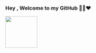 ### Hey , Welcome to my GitHub 👨‍💻❤️
<img align="center" src="https://tenor.com/view/wave-hello-emote-flat-waving-gif-22026836" height="100" />


<!--
**ahan-stark/ahan-stark** is a ✨ _special_ ✨ repository because its `README.md` (this file) appears on your GitHub profile.

Here are some ideas to get you started:

- 🔭 I’m currently working on ...
- 🌱 I’m currently learning ...
- 👯 I’m looking to collaborate on ...
- 🤔 I’m looking for help with ...
- 💬 Ask me about ...
- 📫 How to reach me: ...
- 😄 Pronouns: ...
- ⚡ Fun fact: ...
-->
